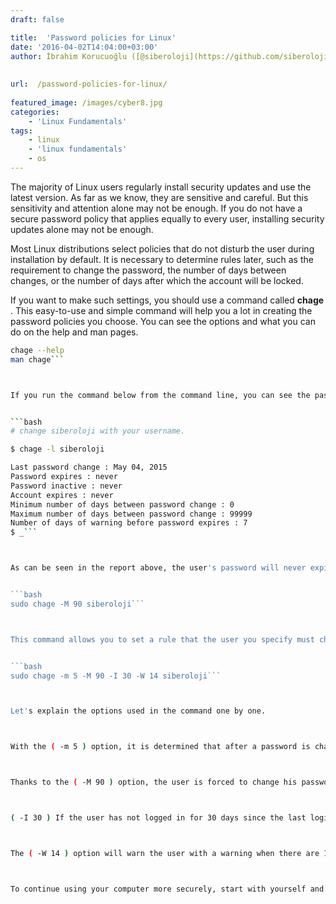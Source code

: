```yaml
---
draft: false

title:  'Password policies for Linux'
date: '2016-04-02T14:04:00+03:00'
author: İbrahim Korucuoğlu ([@siberoloji](https://github.com/siberoloji))
 
 
url:  /password-policies-for-linux/
 
featured_image: /images/cyber8.jpg
categories:
    - 'Linux Fundamentals'
tags:
    - linux
    - 'linux fundamentals'
    - os
---
```



The majority of Linux users regularly install security updates and use the latest version. As far as we know, they are sensitive and careful. But this sensitivity and attention alone may not be enough. If you do not have a secure password policy that applies equally to every user, installing security updates alone may not be enough.



Most Linux distributions select policies that do not disturb the user during installation by default. It is necessary to determine rules later, such as the requirement to change the password, the number of days between changes, or the number of days after which the account will be locked.  



If you want to make such settings,   you should use a command called **chage** . This easy-to-use and simple command will help you a lot in creating the password policies you choose. You can see the options and what you can do on the help and man pages.


```bash
chage --help
man chage```



If you run the command below from the command line, you can see the password rules of the user you want.


```bash
# change siberoloji with your username.

$ chage -l siberoloji

Last password change : May 04, 2015
Password expires : never
Password inactive : never
Account expires : never
Minimum number of days between password change : 0
Maximum number of days between password change : 99999
Number of days of warning before password expires : 7
$ _```



As can be seen in the report above, the user's password will never expire, become inactive, the account will not become inactive, and there will be no need to create a new password before 99999 days have passed since the password was changed.


```bash
sudo chage -M 90 siberoloji```



This command allows you to set a rule that the user you specify must change their password after 90 days from the last password change.


```bash
sudo chage -m 5 -M 90 -I 30 -W 14 siberoloji```



Let's explain the options used in the command one by one.



With the ( -m 5 ) option, it is determined that after a password is changed, at least 5 days must pass before it can be changed again.



Thanks to the ( -M 90 ) option, the user is forced to change his password after 90 days have passed since the password was changed.



( -I 30 ) If the user has not logged in for 30 days since the last login, it is determined that the account will be deactivated. If you are going on vacation or will be away from your computer for a long time, we recommend that you use it with caution. 



The ( -W 14 ) option will warn the user with a warning when there are 14 days left for his password to expire.



To continue using your computer more securely, start with yourself and try tightening your own user password policies. Although it may seem strange for a while, believe me, people feel more secure the system they use.
